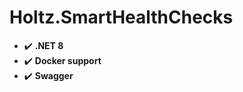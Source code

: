 # Holtz.SmartHealthChecks

- :heavy_check_mark: **.NET 8**
- :heavy_check_mark: **Docker support**
- :heavy_check_mark: **Swagger**
